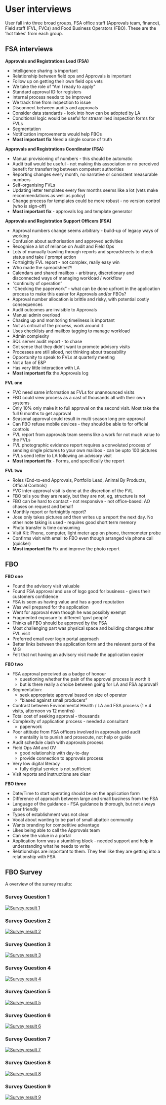 # User interviews 

User fall into three broad groups, FSA office staff (Approvals team, finance), Field staff (FVL, FVCs) and Food Business Operators (FBO). These are the 'hot takes' from each group. 

## FSA interviews 

**Approvals and Registrations Lead (FSA)**

* Intelligence sharing is important
* Relationship between field ops and Approvals is important
* Follow up on getting their own field ops vets 
* We take the role of “Am I ready to apply”
* Standard approval ID for registers
* Internal process needs to be improved 
* We track time from inspection to issue 
* Disconnect between audits and approvals 
* Consider data standards - look into how can be adopted by LA
* Conditional logic would be useful for streamlined inspection forms for FVLs
* Segmentation 
* Notification improvements would help FBOs
* **Most important fix** Need a single source of truth

**Approvals and Registrations Coordinator (FSA)**

* Manual provisioning of numbers - this should be automatic 
* Audit trail would be useful - not making this association or no perceived benefit for transferring between competent authorities 
* Reporting changes every month, no narrative or consistent measurable numbers
* Self-organising FVLs
* Updating letter templates every few months seems like a lot (vets make recommendations as well as policy) 
* Change process for templates could be more robust - no version control (who is sign-off) 
* **Most important fix** - approvals log and template generator

**Approvals and Registration Support Officers (FSA)**

* Approval numbers change seems arbitrary - build-up of legacy ways of working 
* Confusion about authorisation and approved activities
* Recognise a lot of reliance on Audit and Field Ops 
* Lots of manually trawling through reports and spreadsheets to check status and take / prompt action
* Fortnightly FVL report - not complex, really easy win
* Who made the spreadsheet?!
* Calendars and shared mailbox - arbitrary, discretionary and disconnected ways of managing workload / workflow
* “continuity of operation” 
* “Checking the paperwork” - what can be done upfront in the application process to make this easier for Approvals and/or FBOs?
* Approval number allocation is brittle and risky, with potential costly consequences
* Audit outcomes are invisible to Approvals
* Manual admin overload
* Chasing up and monitoring timeliness is important
* Not as critical of the process, work around it 
* Uses checklists and mailbox tagging to manage workload
* Admin complexity
* SQL server audit report - to chase 
* Got sense that they didn’t want to promote advisory visits 
* Processes are still siloed, not thinking about traceability
* Opportunity to speak to FVLs at quarterly meeting 
* Not a fan of E&P
* Has very little interaction with LA
* **Most important fix** the Approvals log

**FVL one**

* FVC need same information as FVLs for unannounced visits
* FBO could view process as a cast of thousands all with their own systems
* Only 10% only make it to full approval on the second visit. Most take the full 6 months to get approval
* Seasonal approval could result in multi season long pre-approval
* Can FBO refuse mobile devices - they should be able to for official controls
* FVL report from approvals team seems like a work for not much value to the FVLs
* FVL photographic evidence report requires a convoluted process of sending single pictures to your own mailbox - can be upto 100 pictures
* FVLs send letter to LA following an advisory visit
* **Most important fix** - Forms, and specifically the report

**FVL two**

* Roles (End-to-end Approvals, Portfolio Lead, Animal By Products, Official Controls)
* FVC inter-approval visit is done at the discretion of the FVL 
* FBO tells you they are ready, but they are not, eg, structure is not 
* FBO can be hard to contact - not responsive - not office-based: AO chases on request and behalf
* Monthly report or fortnightly report? 
* Jose only takes pictures and then writes up a report the next day. No other note taking is used - requires good short term memory
* Photo transfer is time consuming
* Visit Kit: Phone, computer, light meter app on phone, thermometer probe
* Confirms visit with email to FBO even though arranged via phone call (quicker) 
* **Most important fix** Fix and improve the photo report

## FBO

**FBO one**
* Found the advisory visit valuable 
* Found FSA approval and use of logo good for business - gives their customers confidence
* FSA is seen as having value and has a good reputation
* Was well prepared for the application
* Went for approval even though he was possibly exempt
* Fragmented exposure to different ‘govt people’
* Thinks all FBO should be approved by the FSA
* Most challenging part was physical space and building changes after FVL visit
* Preferred email over login portal approach
* Better links between the application form and the relevant parts of the MIG
* Felt that not having an advisory visit made the application easier

**FBO two**

* FSA approval perceived as a badge of honour
  * questioning whether the pain of the approval process is worth it
  * but is there really a choice between going for LA and FSA approval? 
* Segmentation: 
  * seek appropriate approval based on size of operator
  * “biased against small producers”
* Contrast between Environmental Health / LA and FSA process (1 v 4 visits, afternoon vs 12 months)
* Total cost of seeking approval - thousands
* Complexity of application process - needed a consultant
  * paperwork
* Poor attitude from FSA officers involved in approvals and audit
  * mentality is to punish and prosecute, not help or guide
* Audit schedule clash with approvals process
* Field Ops AM and OV 
  * good relationship with day-to-day
  * provide connection to approvals process
* Very low digital literacy
  * fully digital service is not sufficient
* Visit reports and instructions are clear

**FBO three**

* Date/Time to start operating should be on the application form 
* Difference of approach between large and small business from the FSA
* Language of the guidance - FSA guidance is thorough, but not always user friendly
* Types of establishment was not clear 
* Vocal about wanting to be part of small abattoir community 
* Wants branding for competitive advantage 
* Likes being able to call the Approvals team
* Can see the value in a portal 
* Application form was a stumbling block - needed support and help in understanding what he needs to write 
* Relationships are important to them. They feel like they are getting into a relationship with FSA

## FBO Survey

A overview of the survey results:

### Survey Question 1

[![Survey result 1](uploads/Survey%201.png)](uploads/Survey%201.png)

### Survey Question 2 
[![Survey result 2](uploads/Survey%202.png)](uploads/Survey%202.png)

### Survey Question 3 
[![Survey result 3](uploads/Survey%203.png)](uploads/Survey%203.png)

### Survey Question 4
[![Survey result 4](uploads/Survey%204.png)](uploads/Survey%204.png)

### Survey Question 5
[![Survey result 5](uploads/Survey%205.png)](uploads/Survey%205.png)

### Survey Question 6
[![Survey result 6](uploads/Survey%206.png)](uploads/Survey%206.png)

### Survey Question 7
[![Survey result 7](uploads/Survey%207.png)](uploads/Survey%207.png)

### Survey Question 8
[![Survey result 8](uploads/Survey%208.png)](uploads/Survey%208.png)

### Survey Question 9
[![Survey result 9](uploads/Survey%209.png)](uploads/Survey%209.png)